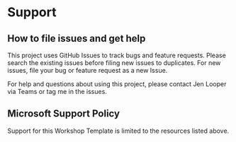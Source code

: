 # Support

## How to file issues and get help  

This project uses GitHub Issues to track bugs and feature requests. Please search the existing 
issues before filing new issues to duplicates.  For new issues, file your bug or 
feature request as a new Issue.

For help and questions about using this project, please contact Jen Looper via Teams or tag me in the issues.

## Microsoft Support Policy  

Support for this Workshop Template is limited to the resources listed above.
